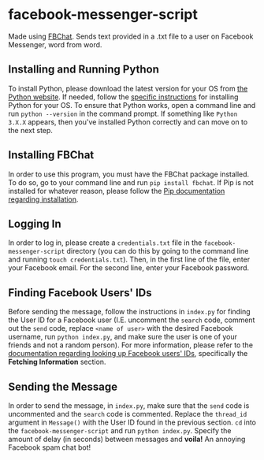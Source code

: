 # facebook-messenger-script
Made using [FBChat](https://github.com/carpedm20/fbchat "Thank you FBChat <3").
Sends text provided in a .txt file to a user on Facebook Messenger, word from word.

## Installing and Running Python
To install Python, please download the latest version for your OS from [the Python website](https://www.python.org/downloads/ "Love you Python <3"). If needed, follow the [specific instructions](https://realpython.com/installing-python/ "Python Installation") for installing Python for your OS. To ensure that Python works, open a command line and run `python --version` in the command prompt. If something like `Python 3.X.X` appears, then you've installed Python correctly and can move on to the next step.  

## Installing FBChat
In order to use this program, you must have the FBChat package installed. To do so, go to your command line and run `pip install fbchat`. If Pip is not installed for whatever reason, please follow the [Pip documentation regarding installation](https://pip.pypa.io/en/stable/installing/ "Pip Installation").

## Logging In
In order to log in, please create a `credentials.txt` file in the `facebook-messenger-script` directory (you can do this by going to the command line and running `touch credentials.txt`). Then, in the first line of the file, enter your Facebook email. For the second line, enter your Facebook password.

## Finding Facebook Users' IDs
Before sending the message, follow the instructions in `index.py` for finding the User ID for a Facebook user (I.E. uncomment the `search` code, comment out the `send` code, replace `<name of user>` with the desired Facebook username, run `python index.py`, and make sure the user is one of your friends and not a random person). For more information, please refer to the [documentation regarding looking up Facebook users' IDs](https://fbchat.readthedocs.io/en/stable/examples.html#examples "FBChat Docs"), specifically the **Fetching Information** section.

## Sending the Message
In order to send the message, in `index.py`, make sure that the `send` code is uncommented and the `search` code is commented. Replace the `thread_id` argument in `Message()` with the User ID found in the previous section. `cd` into the `facebook-messenger-script` and run `python index.py`. Specify the amount of delay (in seconds) between messages and **voila!** An annoying Facebook spam chat bot!
